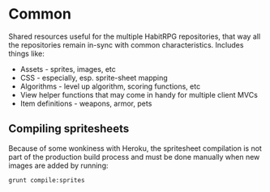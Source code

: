 # Common

Shared resources useful for the multiple HabitRPG repositories, that way all the repositories remain in-sync with common characteristics. Includes things like:

 * Assets - sprites, images, etc
 * CSS - especially, esp. sprite-sheet mapping
 * Algorithms - level up algorithm, scoring functions, etc
 * View helper functions that may come in handy for multiple client MVCs
 * Item definitions - weapons, armor, pets 

## Compiling spritesheets
Because of some wonkiness with Heroku, the spritesheet compilation is not part of the production build process and must be done manually when new images are added by running: 

``` bash
grunt compile:sprites
```
